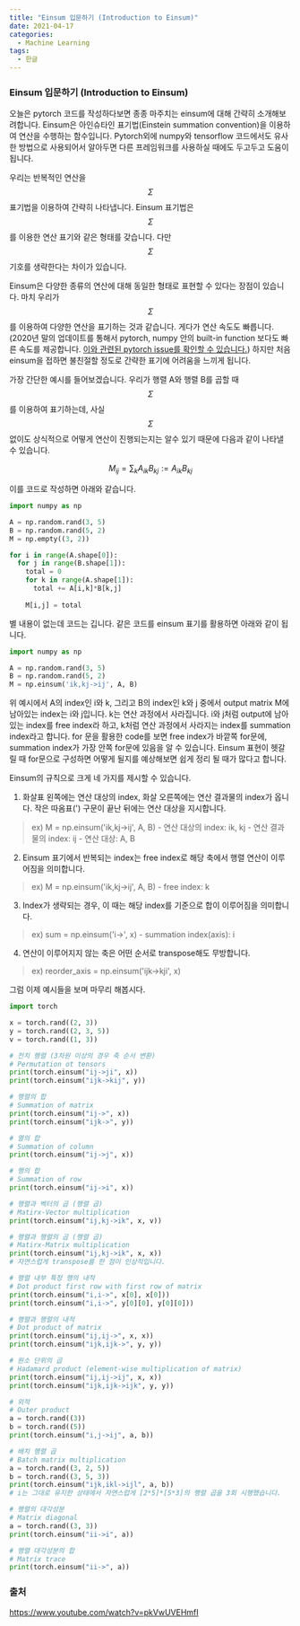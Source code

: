 ```yaml
---
title: "Einsum 입문하기 (Introduction to Einsum)"
date: 2021-04-17
categories:
  - Machine Learning
tags:
  - 한글
---
```

### Einsum 입문하기 (Introduction to Einsum)

오늘은 pytorch 코드를 작성하다보면 종종 마주치는 einsum에 대해 간략히 소개해보려합니다. Einsum은 아인슈타인 표기법(Einstein summation convention)을 이용하여 연산을 수행하는 함수입니다. Pytorch외에 numpy와 tensorflow 코드에서도 유사한 방법으로 사용되어서 알아두면 다른 프레임워크를 사용하실 때에도 두고두고 도움이 됩니다.

우리는 반복적인 연산을 $$\Sigma$$ 표기법을 이용하여 간략히 나타냅니다. Einsum 표기법은 $$\Sigma$$를 이용한 연산 표기와 같은 형태를 갖습니다. 다만 $$\Sigma$$ 기호를 생략한다는 차이가 있습니다.

Einsum은 다양한 종류의 연산에 대해 동일한 형태로 표현할 수 있다는 장점이 있습니다. 마치 우리가 $$\Sigma$$를 이용하여 다양한 연산을 표기하는 것과 같습니다. 게다가 연산 속도도 빠릅니다. (2020년 말의 업데이트를 통해서 pytorch, numpy 안의 built-in function 보다도 빠른 속도를 제공합니다. [이와 관련된 pytorch issue를 확인할 수 있습니다.](<https://github.com/pytorch/pytorch/issues/32591/>)) 하지만 처음 einsum을 접하면 불친절할 정도로 간략한 표기에 어려움을 느끼게 됩니다.

가장 간단한 예시를 들어보겠습니다. 우리가 행렬 A와 행렬 B를 곱할 때 $$\Sigma$$를 이용하여 표기하는데, 사실 $$\Sigma$$ 없이도 상식적으로 어떻게 연산이 진행되는지는 알수 있기 때문에 다음과 같이 나타낼 수 있습니다.

$$M_{ij}=\sum_{k}A_{ik}B_{kj}:= A_{ik}B_{kj}$$

이를 코드로 작성하면 아래와 같습니다.

```python
import numpy as np

A = np.random.rand(3, 5)
B = np.random.rand(5, 2)
M = np.empty((3, 2))

for i in range(A.shape[0]):
  for j in range(B.shape[1]):
    total = 0
    for k in range(A.shape[1]):
      total += A[i,k]*B[k,j]
    
    M[i,j] = total
```

별 내용이 없는데 코드는 깁니다. 같은 코드를 einsum 표기를 활용하면 아래와 같이 됩니다.

```python
import numpy as np

A = np.random.rand(3, 5)
B = np.random.rand(5, 2)
M = np.einsum('ik,kj->ij', A, B)
```

위 예시에서 A의 index인 i와 k, 그리고 B의 index인 k와 j 중에서 output matrix M에 남아있는 index는 i와 j입니다. k는 연산 과정에서 사라집니다. i와 j처럼 output에 남아있는 index를 free index라 하고, k처럼 연산 과정에서 사라지는 index를 summation index라고 합니다. for 문을 활용한 code를 보면 free index가 바깥쪽 for문에, summation index가 가장 안쪽 for문에 있음을 알 수 있습니다. Einsum 표현이 헷갈릴 때 for문으로 구성하면 어떻게 될지를 예상해보면 쉽게 정리 될 때가 많다고 합니다.

Einsum의 규칙으로 크게 네 가지를 제시할 수 있습니다.

1. 화살표 왼쪽에는 연산 대상의 index, 화살 오른쪽에는 연산 결과물의 index가 옵니다. 작은 따옴표(') 구문이 끝난 뒤에는 연산 대상을 지시합니다.
  > ex) M = np.einsum('ik,kj->ij', A, B)
    - 연산 대상의 index: ik, kj
    - 연산 결과물의 index: ij
    - 연산 대상: A, B
2. Einsum 표기에서 반복되는 index는 free index로 해당 축에서 행렬 연산이 이루어짐을 의미합니다.
  > ex) M = np.einsum('ik,kj->ij', A, B)
    - free index: k
3. Index가 생략되는 경우, 이 때는 해당 index를 기준으로 합이 이루어짐을 의미합니다. 
  > ex) sum = np.einsum('i->', x)
    - summation index(axis): i
4. 연산이 이루어지지 않는 축은 어떤 순서로 transpose해도 무방합니다.
  > ex) reorder_axis = np.einsum('ijk->kji', x)

그럼 이제 예시들을 보며 마무리 해봅시다.
```python
import torch

x = torch.rand((2, 3))
y = torch.rand((2, 3, 5))
v = torch.rand((1, 3))

# 전치 행렬 (3차원 이상의 경우 축 순서 변환)
# Permutation ot tensors
print(torch.einsum("ij->ji", x))
print(torch.einsum("ijk->kij", y))

# 행렬의 합
# Summation of matrix
print(torch.einsum("ij->", x))
print(torch.einsum("ijk->", y))

# 열의 합
# Summation of column
print(torch.einsum("ij->j", x))

# 행의 합
# Summation of row
print(torch.einsum("ij->i", x))

# 행렬과 벡터의 곱 (행렬 곱)
# Matirx-Vector multiplication
print(torch.einsum("ij,kj->ik", x, v))

# 행렬과 행렬의 곱 (행렬 곱)
# Matirx-Matrix multiplication
print(torch.einsum("ij,kj->ik", x, x))
# 자연스럽게 transpose를 한 점이 인상적입니다.

# 행렬 내부 특정 행의 내적
# Dot product first row with first row of matrix
print(torch.einsum("i,i->", x[0], x[0]))
print(torch.einsum("i,i->", y[0][0], y[0][0]))

# 행렬과 행렬의 내적
# Dot product of matrix
print(torch.einsum("ij,ij->", x, x))
print(torch.einsum("ijk,ijk->", y, y))

# 원소 단위의 곱
# Hadamard product (element-wise multiplication of matrix)
print(torch.einsum("ij,ij->ij", x, x))
print(torch.einsum("ijk,ijk->ijk", y, y))

# 외적
# Outer product
a = torch.rand((3))
b = torch.rand((5))
print(torch.einsum("i,j->ij", a, b))

# 배치 행렬 곱
# Batch matrix multiplication
a = torch.rand((3, 2, 5))
b = torch.rand((3, 5, 3))
print(torch.einsum("ijk,ikl->ijl", a, b))
# i는 그대로 유지한 상태에서 자연스럽게 [2*5]*[5*3]의 행렬 곱을 3회 시행했습니다.

# 행렬의 대각성분
# Matrix diagonal
a = torch.rand((3, 3))
print(torch.einsum("ii->i", a))

# 행렬 대각성분의 합
# Matrix trace
print(torch.einsum("ii->", a))
```

### 출처
https://www.youtube.com/watch?v=pkVwUVEHmfI